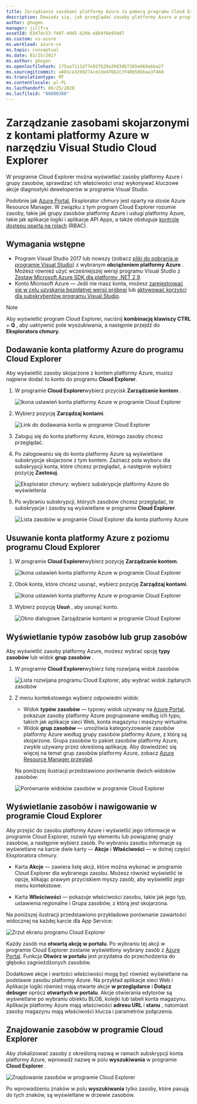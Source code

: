 ```yaml
---
title: Zarządzanie zasobami platformy Azure za pomocą programu Cloud Explorer | Microsoft Docs
description: Dowiedz się, jak przeglądać zasoby platformy Azure w programie Visual Studio i zarządzać nimi za pomocą programu Cloud Explorer.
author: ghogen
manager: jillfra
assetId: 6347dc53-f497-49d5-b29b-e8b9f0e939d7
ms.custom: vs-azure
ms.workload: azure-vs
ms.topic: conceptual
ms.date: 03/25/2017
ms.author: ghogen
ms.openlocfilehash: 175aa7111d77e92fb29a3983db7365e068abba2f
ms.sourcegitcommit: a801ca3269274ce1de4f6b2c3f40b58bbaa3f460
ms.translationtype: MT
ms.contentlocale: pl-PL
ms.lasthandoff: 08/25/2020
ms.locfileid: "88800388"
---
```

# <a name="manage-the-resources-associated-with-your-azure-accounts-in-visual-studio-cloud-explorer"></a>Zarządzanie zasobami skojarzonymi z kontami platformy Azure w narzędziu Visual Studio Cloud Explorer

W programie Cloud Explorer można wyświetlać zasoby platformy Azure i grupy zasobów, sprawdzać ich właściwości oraz wykonywać kluczowe akcje diagnostyki deweloperów w programie Visual Studio.

Podobnie jak [Azure Portal](https://portal.azure.com), Eksplorator chmury jest oparty na stosie Azure Resource Manager. W związku z tym program Cloud Explorer rozumie zasoby, takie jak grupy zasobów platformy Azure i usługi platformy Azure, takie jak aplikacje logiki i aplikacje API Apps, a także obsługuje [kontrolę dostępu opartą na rolach](/azure/role-based-access-control/role-assignments-portal) (RBAC).

## <a name="prerequisites"></a>Wymagania wstępne

* Program Visual Studio 2017 lub nowszy (zobacz [pliki do pobrania w programie Visual Studio](https://visualstudio.microsoft.com/downloads)) z wybranym **obciążeniem platformy Azure** . Możesz również użyć wcześniejszej wersji programu Visual Studio z [Zestaw Microsoft Azure SDK dla platformy .NET 2,9](https://www.microsoft.com/download/details.aspx?id=51657).
* Konto Microsoft Azure — Jeśli nie masz konta, możesz [zarejestrować się w celu uzyskania bezpłatnej wersji próbnej](https://azure.microsoft.com/pricing/member-offers/credit-for-visual-studio-subscribers/) lub [aktywować korzyści dla subskrybentów programu Visual Studio](https://azure.microsoft.com/pricing/member-offers/credit-for-visual-studio-subscribers/).

> [!NOTE]
> Aby wyświetlić program Cloud Explorer, naciśnij **kombinację klawiszy CTRL** + **Q** , aby uaktywnić pole wyszukiwania, a następnie przejdź do **Eksploratora chmury**.

## <a name="add-an-azure-account-to-cloud-explorer"></a>Dodawanie konta platformy Azure do programu Cloud Explorer

Aby wyświetlić zasoby skojarzone z kontem platformy Azure, musisz najpierw dodać to konto do programu **Cloud Explorer**.

1. W programie **Cloud Explorer**wybierz przycisk **Zarządzanie kontem** .

   ![Ikona ustawień konta platformy Azure w programie Cloud Explorer](./media/vs-azure-tools-resources-managing-with-cloud-explorer/azure-account-settings.png)

1. Wybierz pozycję **Zarządzaj kontami**.

   ![Link do dodawania konta w programie Cloud Explorer](./media/vs-azure-tools-resources-managing-with-cloud-explorer/manage-accounts-link.png)

1. Zaloguj się do konta platformy Azure, którego zasoby chcesz przeglądać.

1. Po zalogowaniu się do konta platformy Azure są wyświetlane subskrypcje skojarzone z tym kontem. Zaznacz pola wyboru dla subskrypcji konta, które chcesz przeglądać, a następnie wybierz pozycję **Zastosuj**.

   ![Eksplorator chmury: wybierz subskrypcje platformy Azure do wyświetlenia](./media/vs-azure-tools-resources-managing-with-cloud-explorer/select-subscriptions.png)

1. Po wybraniu subskrypcji, których zasobów chcesz przeglądać, te subskrypcje i zasoby są wyświetlane w programie **Cloud Explorer**.

   ![Lista zasobów w programie Cloud Explorer dla konta platformy Azure](./media/vs-azure-tools-resources-managing-with-cloud-explorer/resources-listed.png)

## <a name="remove-an-azure-account-from-cloud-explorer"></a>Usuwanie konta platformy Azure z poziomu programu Cloud Explorer

1. W programie **Cloud Explorer**wybierz pozycję **Zarządzanie kontem**.

   ![Ikona ustawień konta platformy Azure w programie Cloud Explorer](./media/vs-azure-tools-resources-managing-with-cloud-explorer/azure-account-settings.png)

1. Obok konta, które chcesz usunąć, wybierz pozycję **Zarządzaj kontami**.

   ![Ikona ustawień konta platformy Azure w programie Cloud Explorer](./media/vs-azure-tools-resources-managing-with-cloud-explorer/remove-account.png)

1. Wybierz pozycję **Usuń** , aby usunąć konto.

    ![Okno dialogowe Zarządzanie kontami w programie Cloud Explorer](./media/vs-azure-tools-resources-managing-with-cloud-explorer/accountmanage.PNG)

## <a name="view-resource-types-or-resource-groups"></a>Wyświetlanie typów zasobów lub grup zasobów

Aby wyświetlić zasoby platformy Azure, możesz wybrać opcję **typy zasobów** lub widok **grup zasobów** .

1. W programie **Cloud Explorer**wybierz listę rozwijaną widok zasobów.

   ![Lista rozwijana programu Cloud Explorer, aby wybrać widok żądanych zasobów](./media/vs-azure-tools-resources-managing-with-cloud-explorer/resources-view-dropdown.png)

1. Z menu kontekstowego wybierz odpowiedni widok:

   * Widok **typów zasobów** — typowy widok używany na [Azure Portal](https://portal.azure.com), pokazuje zasoby platformy Azure pogrupowane według ich typu, takich jak aplikacje sieci Web, konta magazynu i maszyny wirtualne.
   * Widok **grup zasobów** — umożliwia kategoryzowanie zasobów platformy Azure według grupy zasobów platformy Azure, z którą są skojarzone. Grupa zasobów to pakiet zasobów platformy Azure, zwykle używany przez określoną aplikację. Aby dowiedzieć się więcej na temat grup zasobów platformy Azure, zobacz [Azure Resource Manager przegląd](/azure/azure-resource-manager/resource-group-overview).

   Na poniższej ilustracji przedstawiono porównanie dwóch widoków zasobów:

   ![Porównanie widoków zasobów w programie Cloud Explorer](./media/vs-azure-tools-resources-managing-with-cloud-explorer/resource-views-comparison.png)

## <a name="view-and-navigate-resources-in-cloud-explorer"></a>Wyświetlanie zasobów i nawigowanie w programie Cloud Explorer

Aby przejść do zasobu platformy Azure i wyświetlić jego informacje w programie Cloud Explorer, rozwiń typ elementu lub powiązanej grupy zasobów, a następnie wybierz zasób. Po wybraniu zasobu informacje są wyświetlane na karcie dwie karty — **Akcje** i **Właściwości** — w dolnej części Eksploratora chmury.

* Karta **Akcje** — zawiera listę akcji, które można wykonać w programie Cloud Explorer dla wybranego zasobu. Możesz również wyświetlić te opcje, klikając prawym przyciskiem myszy zasób, aby wyświetlić jego menu kontekstowe.

* Karta **Właściwości** — pokazuje właściwości zasobu, takie jak jego typ, ustawienia regionalne i Grupa zasobów, z którą jest skojarzona.

Na poniższej ilustracji przedstawiono przykładowe porównanie zawartości widocznej na każdej karcie dla App Service:

  ![Zrzut ekranu programu Cloud Explorer](./media/vs-azure-tools-resources-managing-with-cloud-explorer/actions-and-properties.png)

Każdy zasób ma **otwartą akcję w portalu**. Po wybraniu tej akcji w programie Cloud Explorer zostanie wyświetlony wybrany zasób z [Azure Portal](https://portal.azure.com). Funkcja **Otwórz w portalu** jest przydatna do przechodzenia do głęboko zagnieżdżonych zasobów.

Dodatkowe akcje i wartości właściwości mogą być również wyświetlane na podstawie zasobu platformy Azure. Na przykład aplikacje sieci Web i Aplikacje logiki również mają otwarte akcje **w przeglądarce** i **Dołącz debuger** oprócz **otwartych w portalu**. Akcje otwierania edytorów są wyświetlane po wybraniu obiektu BLOB, kolejki lub tabeli konta magazynu. Aplikacje platformy Azure mają właściwości **adresu URL** i **stanu** , natomiast zasoby magazynu mają właściwości klucza i parametrów połączenia.

## <a name="find-resources-in-cloud-explorer"></a>Znajdowanie zasobów w programie Cloud Explorer

Aby zlokalizować zasoby z określoną nazwą w ramach subskrypcji konta platformy Azure, wprowadź nazwę w polu **wyszukiwania** w programie **Cloud Explorer**.

  ![Znajdowanie zasobów w programie Cloud Explorer](./media/vs-azure-tools-resources-managing-with-cloud-explorer/search-for-resources.png)

Po wprowadzeniu znaków w polu **wyszukiwania** tylko zasoby, które pasują do tych znaków, są wyświetlane w drzewie zasobów.
